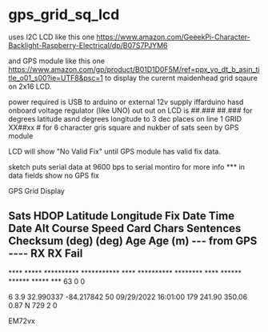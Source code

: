 # gps_grid_sq_lcd

uses I2C LCD like this one
https://www.amazon.com/GeeekPi-Character-Backlight-Raspberry-Electrical/dp/B07S7PJYM6

and GPS module like this one
https://www.amazon.com/gp/product/B01D1D0F5M/ref=ppx_yo_dt_b_asin_title_o01_s00?ie=UTF8&psc=1
to display the curernt maidenhead grid sqaure on 2x16 LCD.

power required is USB to arduino or external 12v supply iffarduino hasd onboard voltage regulator (like UNO)
out out on LCD is
 ##.### ##.### for degrees latitude asnd degrees longitude to 3 dec places on line 1
 GRID XX##xx  # for 6 character gris square and nukber of sats seen by GPS module
 
 LCD will show "No Valid Fix"  until GPS module has valid fix data.
 
 sketch puts serial data at 9600 bps to serial montiro for more info
 *** in data fields show no GPS fix
 
GPS Grid Display

Sats HDOP  Latitude   Longitude   Fix  Date       Time     Date Alt    Course Speed Card  Chars Sentences Checksum
           (deg)      (deg)       Age                      Age  (m)    --- from GPS ----  RX    RX        Fail
------------------------------------------------------------------------------------------------------------------

**** ***** ********** *********** **** ********** ******** **** ****** ****** ***** ***   63    0         0        

6    3.9   32.990337  -84.217842  50   09/29/2022 16:01:00 179  241.90 350.06 0.87  N     729   2         0        

EM72vx


